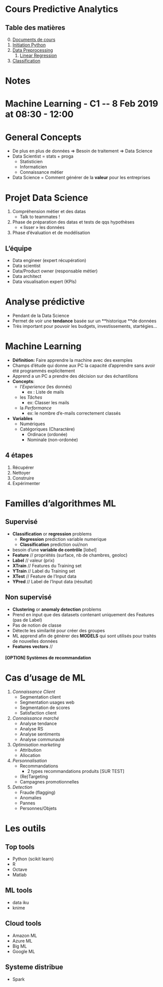 # Cours Predictive Analytics

## Table des matières

0. [Documents de cours](/000-%5BTP%20Machine%20Learning%20COURS%5D)
1. [Initiation Python](/001-%5BTP%20Machine%20Learning%20Initiation_Python%5D)
2. [Data Preprocessing](/002-%5BTP%20Machine%20Learning%20Data_Preprocessing%5D)
    1. [Linear Regression](/002a-%5BTP%20Machine%20Learning%20Regression_lineaire%5D)
3. [Classification](/003-%5BTP%20Machine%20Learning%20Classification%5D)

# Notes

# Machine Learning - C1 -- 8 Feb 2019 at 08:30 - 12:00

# General Concepts

- De plus en plus de données => Besoin de traitement => Data Science
- Data Scientist = stats + proga
	- Statisticien
	- Informaticien
	- Connaissance métier
- Data Science = Comment générer de la **valeur** pour les entreprises


# Projet Data Science

1. Compréhension métier et des datas
	- Talk to teammates !
2. Phase de préparation des datas et tests de qqs hypothèses
	- « lisser » les données
3. Phase d’évaluation et de modélisation


## L’équipe

- Data engineer (expert récupération)
- Data scientist
- Data/Product owner (responsable métier)
- Data architect
- Data visualisation expert (KPIs)


# Analyse prédictive

- Pendant de la Data Science
- Permet de voir une **tendance** basée sur un **historique **de données
- Très important pour pouvoir les budgets, investissements, startégies…


# Machine Learning

- **Définition:** Faire apprendre la machine avec des exemples
- Champs d’étude qui donne aux PC la capacité d’apprendre sans avoir été programmés explicitement
- Apprend a un PC a prendre des décision sur des échantillons
- **Concepts**:
	- l’_Experience_ (les donnés)
		- ex : Liste de mails
	- les _Tâches_
		- ex: Classer les mails
	- la _Performance_
		- ex: le nombre d’e-mails correctement classés
- **Variables**
	- Numériques
	- Catégoriques (Charactère)
		- Ordinace (ordonée)
		- Nominale (non-ordonée)


## 4 étapes

1. Récupérer
2. Nettoyer
3. Construire
4. Expérimenter


# Familles d’algorithmes ML


## Supervisé

- **Classification** or **regression** problems
	- **Regression** prediction variable numerique
	- **Classification** prediction oui/non
- besoin d’une **variable de contrôle** [_label_]
- **Feature** // propriétés (surface, nb de chambres, geoloc)
- **Label** // valeur (prix)
- **XTrain** // Features du Training set
- **YTrain** // Label du Training set
- **XTest** // Feature de l’Input data
- **YPred** // Label de l’Input data (résultat)


## Non supervisé

- **Clustering** or **anomaly detection** problems
- Prend en input que des datasets contenant uniquement des Features (pas de Label)
- Pas de notion de classe
- Détecte les similarité pour créer des groupes
- ML apprend afin de génèrer des **MODELS** qui sont utilisés pour traités de nouvelles données
- **Features vectors** //


#### [OPTION] Systèmes de recommandation


# Cas d’usage de ML

1. _Connaissance Client_
	- Segmentation client
	- Segmentation usages web
	- Segmentation de scores
	- Satisfaction client
2. _Connaissance marché_
	- Analyse tendance
	- Analyse RS
	- Analyse sentiments
	- Analyse communauté
3. _Optimisation marketing_
	- Attribution
	- Allocation
4. _Personnalisation_
	- Recommandations
		- 2 types recommandations produits [SUR TEST]
	- (Re)Targeting
	- Campagnes promotionnelles
5. _Detection_
	- Fraude (flagging)
	- Anomalies
	- Pannes
	- Personnes/Objets


# Les outils


## Top tools

- Python (scikit learn)
- R
- Octave
- Matlab


## ML tools

- data iku
- knime


## Cloud tools

- Amazon ML
- Azure ML
- Big ML
- Google ML


## Systeme distribue

- Spark


